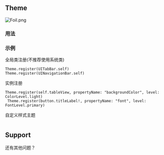 ## Theme

![Foil.png](https://raw.githubusercontent.com/chenmingjia/Theme/master/Foil.png)

### 用法



### 示例
全局类注册(不推荐使用系统类)
```
Theme.register(UITabBar.self)
Theme.register(UINavigationBar.self)
```

实例注册
```
Theme.register(self.tableView, propertyName: "backgroundColor", level: ColorLevel.light)
 Theme.register(button.titleLabel!, propertyName: "font", level: FontLevel.primary)
```

自定义样式主题
```

```

## Support
还有其他问题？




